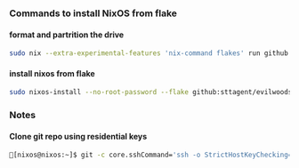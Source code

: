 ### Commands to install NixOS from flake
#### format and partrition the drive
```bash
sudo nix --extra-experimental-features 'nix-command flakes' run github:nix-community/disko -- --mode disko --flake github:sttagent/evilwoods-nixos-config#<host>
```

#### install nixos from flake
```bash
sudo nixos-install --no-root-password --flake github:sttagent/evilwoods-nixos-config#<host>
```

### Notes
#### Clone git repo using residential keys
```bash
[nixos@nixos:~]$ git -c core.sshCommand='ssh -o StrictHostKeyChecking=accept-new -o IdentityAgent=none -i .ssh/id_ed25519_sk_rk_yubikey2' clone git@github.com:sttagent/evilwoods-nixos-config.git

```
